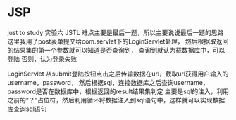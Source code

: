 # JSP
just to study
实验六 JSTL
难点主要是最后一题，所以主要说说最后一题的思路
  这里我用了post表单提交给com.servlet下的LoginServlet处理，
  然后根据取返回的结果集的第一个参数就可以知道是否查询到，
  查询到就认为载数据库中，可以登陆
  否则，认为登录失败

LoginServlet
从submit登陆按钮点击之后传输数据在url，截取url获得用户输入的username，password，
然后根据sql，连接数据库之后查询username，password是否在数据库中，根据返回的result结果集判定
主要是sql的注入，利用之前的“？”占位符，然后利用循环将数据注入到sql语句中，这样就可以实现数据库查询sql语句
